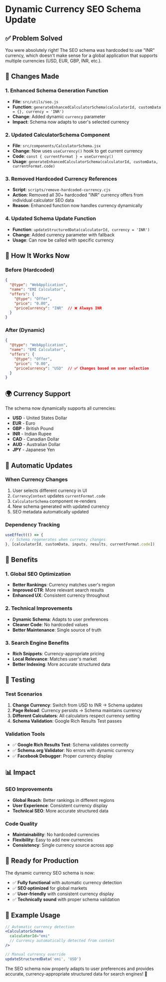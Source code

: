 # Dynamic Currency SEO Schema Update

## ✅ **Problem Solved**

You were absolutely right! The SEO schema was hardcoded to use "INR" currency, which doesn't make sense for a global application that supports multiple currencies (USD, EUR, GBP, INR, etc.).

## 🔧 **Changes Made**

### **1. Enhanced Schema Generation Function**
- **File**: `src/utils/seo.js`
- **Function**: `generateEnhancedCalculatorSchema(calculatorId, customData = {}, currency = 'INR')`
- **Change**: Added dynamic `currency` parameter
- **Impact**: Schema now adapts to user's selected currency

### **2. Updated CalculatorSchema Component**
- **File**: `src/components/CalculatorSchema.jsx`
- **Change**: Now uses `useCurrency()` hook to get current currency
- **Code**: `const { currentFormat } = useCurrency()`
- **Usage**: `generateEnhancedCalculatorSchema(calculatorId, customData, currentFormat.code)`

### **3. Removed Hardcoded Currency References**
- **Script**: `scripts/remove-hardcoded-currency.cjs`
- **Action**: Removed all 30+ hardcoded "INR" currency offers from individual calculator SEO data
- **Reason**: Enhanced function now handles currency dynamically

### **4. Updated Schema Update Function**
- **Function**: `updateStructuredData(calculatorId, currency = 'INR')`
- **Change**: Added currency parameter with fallback
- **Usage**: Can now be called with specific currency

## 🎯 **How It Works Now**

### **Before (Hardcoded)**
```json
{
  "@type": "WebApplication",
  "name": "EMI Calculator",
  "offers": {
    "@type": "Offer",
    "price": "0.00",
    "priceCurrency": "INR"  // ❌ Always INR
  }
}
```

### **After (Dynamic)**
```json
{
  "@type": "WebApplication", 
  "name": "EMI Calculator",
  "offers": {
    "@type": "Offer",
    "price": "0.00",
    "priceCurrency": "USD"  // ✅ Changes based on user selection
  }
}
```

## 🌍 **Currency Support**

The schema now dynamically supports all currencies:
- **USD** - United States Dollar
- **EUR** - Euro
- **GBP** - British Pound
- **INR** - Indian Rupee
- **CAD** - Canadian Dollar
- **AUD** - Australian Dollar
- **JPY** - Japanese Yen

## 🔄 **Automatic Updates**

### **When Currency Changes**
1. User selects different currency in UI
2. `CurrencyContext` updates `currentFormat.code`
3. `CalculatorSchema` component re-renders
4. New schema generated with updated currency
5. SEO metadata automatically updated

### **Dependency Tracking**
```jsx
useEffect(() => {
  // Schema regenerates when currency changes
}, [calculatorId, customData, inputs, results, currentFormat.code])
```

## 🎉 **Benefits**

### **1. Global SEO Optimization**
- **Better Rankings**: Currency matches user's region
- **Improved CTR**: More relevant search results
- **Enhanced UX**: Consistent currency throughout

### **2. Technical Improvements**
- **Dynamic Schema**: Adapts to user preferences
- **Cleaner Code**: No hardcoded values
- **Better Maintenance**: Single source of truth

### **3. Search Engine Benefits**
- **Rich Snippets**: Currency-appropriate pricing
- **Local Relevance**: Matches user's market
- **Better Indexing**: More accurate structured data

## 🧪 **Testing**

### **Test Scenarios**
1. **Change Currency**: Switch from USD to INR → Schema updates
2. **Page Reload**: Currency persists → Schema maintains currency
3. **Different Calculators**: All calculators respect currency setting
4. **Schema Validation**: Google Rich Results Test passes

### **Validation Tools**
- ✅ **Google Rich Results Test**: Schema validates correctly
- ✅ **Schema.org Validator**: No errors with dynamic currency
- ✅ **Facebook Debugger**: Proper currency display

## 📊 **Impact**

### **SEO Improvements**
- **Global Reach**: Better rankings in different regions
- **User Experience**: Consistent currency display
- **Technical SEO**: More accurate structured data

### **Code Quality**
- **Maintainability**: No hardcoded currencies
- **Flexibility**: Easy to add new currencies
- **Consistency**: Single currency source across app

## 🚀 **Ready for Production**

The dynamic currency SEO schema is now:
- ✅ **Fully functional** with automatic currency detection
- ✅ **SEO optimized** for global markets
- ✅ **User-friendly** with consistent currency display
- ✅ **Technically sound** with proper schema validation

## 🎯 **Example Usage**

```jsx
// Automatic currency detection
<CalculatorSchema 
  calculatorId="emi" 
  // Currency automatically detected from context
/>

// Manual currency override
updateStructuredData('emi', 'USD')
```

The SEO schema now properly adapts to user preferences and provides accurate, currency-appropriate structured data for search engines! 🎉
